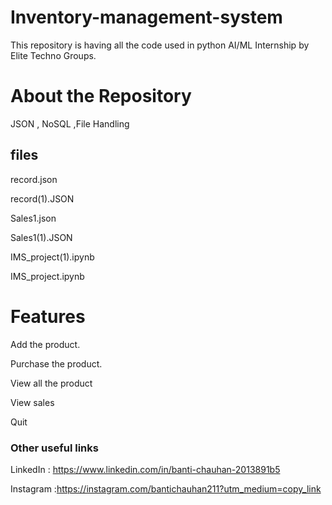 # Inventory-management-system
This repository is having all the code used in python AI/ML Internship by Elite Techno Groups. 

# About the Repository
JSON , NoSQL ,File Handling

## files

record.json

record(1).JSON

Sales1.json

Sales1(1).JSON

IMS_project(1).ipynb

IMS_project.ipynb


# Features
Add the product.

Purchase the product.

View all the product

View sales

Quit


### Other useful links

LinkedIn : https://www.linkedin.com/in/banti-chauhan-2013891b5


Instagram :https://instagram.com/bantichauhan211?utm_medium=copy_link
